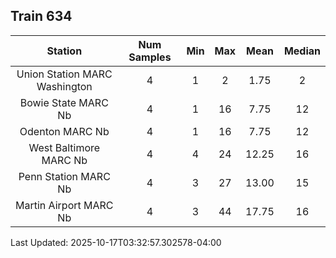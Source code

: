 ## Train 634

| Station | Num Samples | Min | Max | Mean | Median |
| :-----: | :---------: | :-: | :-: | :--: | :----: |
| Union Station MARC Washington | 4 | 1 | 2 | 1.75 | 2 |
| Bowie State MARC Nb | 4 | 1 | 16 | 7.75 | 12 |
| Odenton MARC Nb | 4 | 1 | 16 | 7.75 | 12 |
| West Baltimore MARC Nb | 4 | 4 | 24 | 12.25 | 16 |
| Penn Station MARC Nb | 4 | 3 | 27 | 13.00 | 15 |
| Martin Airport MARC Nb | 4 | 3 | 44 | 17.75 | 16 |


Last Updated: 2025-10-17T03:32:57.302578-04:00